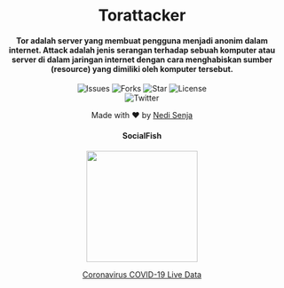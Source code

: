 <H1 align="center">Torattacker
</H1>
<H4 align="center">Tor adalah server yang membuat pengguna menjadi anonim dalam internet.
Attack adalah jenis serangan terhadap sebuah komputer atau server di dalam jaringan internet dengan cara menghabiskan sumber (resource) yang dimiliki oleh komputer tersebut.</H4>

<p align="center">
 <img src="https://img.shields.io/github/issues/stepbystepexe/Torattacker" alt="Issues">
 <img src="https://img.shields.io/github/forks/stepbystepexe/Torattacker" alt="Forks">
 <img src="https://img.shields.io/github/stars/stepbystepexe/Torattacker" alt="Star">
 <img src="https://img.shields.io/github/license/stepbystepexe/Torattacker" alt="License"> <br>
 <img src="https://img.shields.io/twitter/url?url=https%3A%2F%2Fgithub.com%2Stepbystepexe%2Fcoronaupdate" alt="Twitter"> <br>
</p>

<p align="center">
Made with ❤️ by <a href="https://github.com/stepbystepexe">Nedi Senja</a>
</p>
<h4 align="center">SocialFish</h4>
<p align="center">
  <img src="https://github.com/stepbystepexe/PhisingGo/blob/master/Skrinsut.png" width="200"/>
</a></p>

<p align="center"><a href="https://kawalcorona.com" target="_blank">Coronavirus COVID-19 Live Data</a></p>
